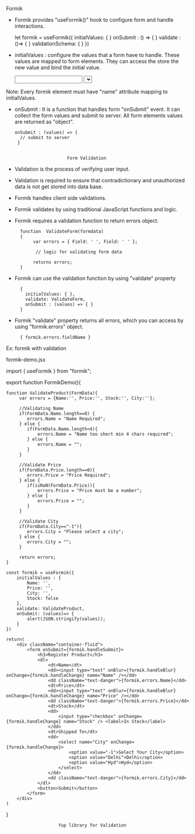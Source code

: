 Formik
- Formik provides "useFormik()" hook to configure form and handle interactions.

    let formik = useFormik({
        initialValues: { }
        onSubmit : () => { }
        validate : ()=> { }
        validationSchema: { }
    })

- initialValues : configure the values that a form have to handle.
             These values are mapped to form elements.
             They can access the store the new value and bind the initial value.

    <input type="text" name="UserName" onChange={formik.handleChange} />
    <select name="City" onChange={formik.handleChange} />

 Note: Every formik element must have "name" attribute mapping to initialValues.

- onSubmit  :  It is a function that handles form "onSubmit" event.
               It can collect the form values and submit to server.
               All form elements values are returned as "object".

     <form  onSubmit={formik.handleSubmit}> </form>

      onSubmit : (values) => {
        // submit to server
       }


                          Form Validation

- Validation is the process of verifying user input.
- Validation is required to ensure that contradictionary and unauthorized data is not get stored into data base.
- Formik handles client side validations.
- Formik validates by using traditional JavaScript functions and logic.
- Formik requires a validation function to return errors object.

        function  ValidateForm(formdata)
        {
             var errors = { Field: ' ', Field: ' ' };

              // logic for validating form data

             returns errors;
        }

- Formik can use the validation function by using "validate" property

        {
          initialValues: { },
          validate: ValidateForm,
          onSubmit : (values) => { }
        }

- Formik "validate" property returns all errors, which you can access by using "formik.errors" object.

        { formik.errors.fieldName }

Ex:  formik with validation

formik-demo.jsx

import { useFormik } from "formik";

export function FormikDemo(){


    function ValidateProduct(FormData){
         var errors = {Name:'', Price:'', Stock:'', City:''};

         //Validating Name
         if(FormData.Name.length==0) {
            errors.Name = "Name Required";
         } else {
            if(FormData.Name.length<4){
                errors.Name = "Name too short min 4 chars required";
            } else {
                errors.Name = "";
            }
         }

         //Validate Price
         if(FormData.Price.length==0){
            errors.Price = "Price Required";
         } else {
            if(isNaN(FormData.Price)){
                errors.Price = "Price must be a number";
            } else {
                errors.Price = "";
            }
         }

         //Validate City
         if(FormData.City=="-1"){
            errors.City = "Please select a city";
         } else {
            errors.City = "";
         }

         return errors;
    }

    const formik = useFormik({
        initialValues : {
            Name: '',
            Price: '',
            City: '',
            Stock: false
        },
        validate: ValidateProduct,
        onSubmit: (values)=> {
            alert(JSON.stringify(values));
        }
    })

    return(
        <div className="container-fluid">
            <form onSubmit={formik.handleSubmit}>
                <h3>Register Product</h3>
                <dl>
                    <dt>Name</dt>
                    <dd><input type="text" onBlur={formik.handleBlur} onChange={formik.handleChange} name="Name" /></dd>
                    <dd className="text-danger">{formik.errors.Name}</dd>
                    <dt>Price</dt>
                    <dd><input type="text" onBlur={formik.handleBlur} onChange={formik.handleChange} name="Price" /></dd>
                    <dd className="text-danger">{formik.errors.Price}</dd>
                    <dt>Stock</dt>
                    <dd>
                        <input type="checkbox" onChange={formik.handleChange} name="Stock" /> <label>In Stock</label>
                    </dd>
                    <dt>Shipped To</dt>
                    <dd>
                        <select name="City" onChange={formik.handleChange}>
                            <option value="-1">Select Your City</option>
                            <option value="Delhi">Delhi</option>
                            <option value="Hyd">Hyd</option>
                        </select>
                    </dd>
                    <dd className="text-danger">{formik.errors.City}</dd>
                </dl>
                <button>Submit</button>
            </form>
        </div>
    )
}


                        Yup library for Validation
